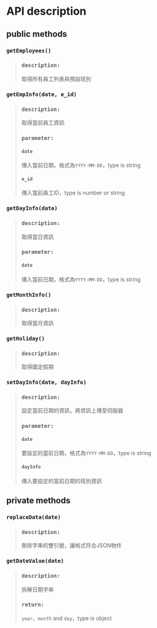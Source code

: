 # API description


## public methods

### `getEmployees()`
> ### `description:`
> 取得所有員工列表與預設班別

### `getEmpInfo(date, e_id)`
> ### `description:`
> 取得當前員工資訊
> ### `parameter:`
> #### `date`
> 傳入當前日期，格式為`YYYY-MM-DD`，type is string
> #### `e_id`
> 傳入當前員工ID，type is number or string

### `getDayInfo(date)`
> ### `description:`
> 取得當日資訊
> ### `parameter:`
> #### `date`
> 傳入當前日期，格式為`YYYY-MM-DD`，type is string

### `getMonthInfo()`
> ### `description:`
> 取得當月資訊

### `getHoliday()`
> ### `description:`
> 取得國定假期

### `setDayInfo(date, dayInfo)`
> ### `description:`
> 設定當前日期的資訊，將資訊上傳至伺服器
> ### `parameter:`
> #### `date`
> 要設定的當前日期，格式為`YYYY-MM-DD`，type is string
> #### `dayInfo`
> 傳入要設定的當前日期的班別資訊


## private methods

### `replaceData(date)`
> ### `description:`
> 刪除字串的雙引號，讓格式符合JSON物件

### `getDateValue(date)`
> ### `description:`
> 拆解日期字串
> ### `return:`
> `year`、`month` and `day`，type is object

